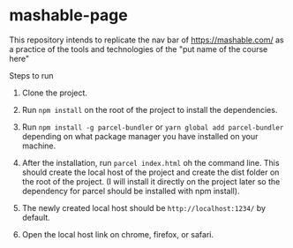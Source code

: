 # mashable-page

This repository intends to replicate the nav bar of https://mashable.com/ as a practice of the tools and technologies of the "put name of the course here"

Steps to run

1. Clone the project.

2. Run `npm install` on the root of the project to install the dependencies.

3. Run `npm install -g parcel-bundler` or `yarn global add parcel-bundler` depending on what package manager you have installed on your machine.

4. After the installation, run `parcel index.html` oh the command line. This should create the local host of the project and create the dist folder on the root of the project.
   (I will install it directly on the project later so the dependency for parcel should be installed with npm install).

5. The newly created local host should be `http://localhost:1234/` by default.

6. Open the local host link on chrome, firefox, or safari.
